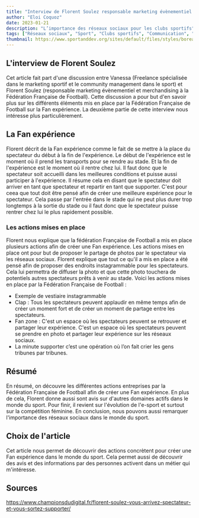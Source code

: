 ```yaml
---
title: "Interview de Florent Soulez responsable marketing évènementiel et merchandising à la Fédération Française de Football"
author: "Eloi Coquoz"
date: 2023-01-21
description: "L’importance des réseaux sociaux pour les clubs sportifs"
tags: ["Réseaux sociaux", "Sport", "Clubs sportifs", "Communication", "Marketing"]
thumbnail: https://www.sportanddev.org/sites/default/files/styles/borealis_spor_16_9_cropped_default_style_respondlarge/public/media/social_media_sportanddev.jpg?itok=YWbn2F9o
---
```


## L'interview de Florent Soulez
Cet article fait part d'une discussion entre Vanessa (Freelance spécialisée dans le marketing sportif et le community management dans le sport) et Florent Soulez (responsable marketing évènementiel et merchandising à la Fédération Française de Football). Cette discussion a pour but d'en savoir plus sur les différents éléments mis en place par la Fédération Française de Football sur la Fan expérience. La deuxième partie de cette interview nous intéresse plus particulièrement.

## La Fan expérience
Florent décrit de la Fan expérience comme le fait de se mettre à la place du spectateur du début à la fin de l'expérience. Le début de l'expérience est le moment où il prend les transports pour se rendre au stade. Et la fin de l'expérience est le moment où il rentre chez lui. Il faut donc que le spectateur soit accueilli dans les meilleures conditions et puisse aussi participer à l'expérience. Il résume cela en disant que le spectateur doit arriver en tant que spectateur et repartir en tant que supporter. C'est pour ceea que tout doit être pensé afin de créer une meilleure expérience pour le spectateur. Cela passe par l'entrée dans le stade qui ne peut plus durer trop longtemps à la sortie du stade ou il faut donc que le spectateur puisse rentrer chez lui le plus rapidement possible.

### Les actions mises en place
Florent nous explique que la fédération Française de Football a mis en place plusieurs actions afin de créer une Fan expérience. Les actions mises en place ont pour but de proposer le partage de photos par le spectateur via les réseaux sociaux. Florent explique que tout ce qu'il a mis en place a été pensé afin de proposer des endroits instagrammable pour les spectateurs. Cela lui permettra de diffuser la photo et que cette photo touchera de potentiels autres spectateurs prêts à venir au stade. Voici les actions mises en place par la Fédération Française de Football :
- Exemple de vestiaire instagrammable
- Clap : Tous les spectateurs peuvent applaudir en même temps afin de créer un moment fort et de créer un moment de partage entre les spectateurs.
- Fan zone : C'est un espace où les spectateurs peuvent se retrouver et partager leur expérience. C'est un espace où les spectateurs peuvent se prendre en photo et partager leur expérience sur les réseaux sociaux.
- La minute supporter c’est une opération où l’on fait crier les gens tribunes par tribunes.

## Résumé
En résumé, on découvre les différentes actions entreprises par la Fédération Française de Football afin de créer une Fan expérience. En plus de cela, Florent donne aussi sont avis sur d'autres domaines actifs dans le monde du sport. Pour finir, il revient sur l'évolution de l'e-sport et surtout sur la compétition féminine. En conclusion, nous pouvons aussi remarquer l'importance des réseaux sociaux dans le monde du sport.


## Choix de l'article
Cet article nous permet de découvrir des actions concrètent pour créer une Fan expérience dans le monde du sport. Cela permet aussi de découvrir des avis et des informations par des personnes activent dans un métier qui m'intéresse.

## Sources
https://www.championsdudigital.fr/florent-soulez-vous-arrivez-spectateur-et-vous-sortez-supporter/


